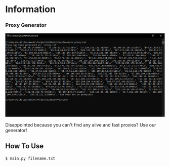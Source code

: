# Information
### Proxy Generator
![](https://github.com/InternalJava/ProxyGen/blob/main/assets/image.png) 

Disappointed because you can't find any alive and fast proxies? Use our generator!
## How To Use
```python
$ main.py filename.txt
```
